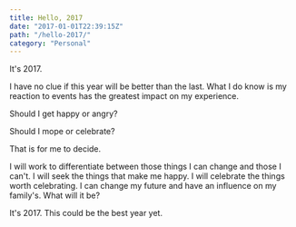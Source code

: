 ```yaml
---
title: Hello, 2017
date: "2017-01-01T22:39:15Z"
path: "/hello-2017/"
category: "Personal"
---
```

It's 2017.

I have no clue if this year will be better than the last. What I do know is my reaction to events has the greatest impact on my experience.

Should I get happy or angry?

Should I mope or celebrate?

That is for me to decide.

I will work to differentiate between those things I can change and those I can't. I will seek the things that make me happy. I will celebrate the things worth celebrating. I can change my future and have an influence on my family's. What will it be?

It's 2017. This could be the best year yet.